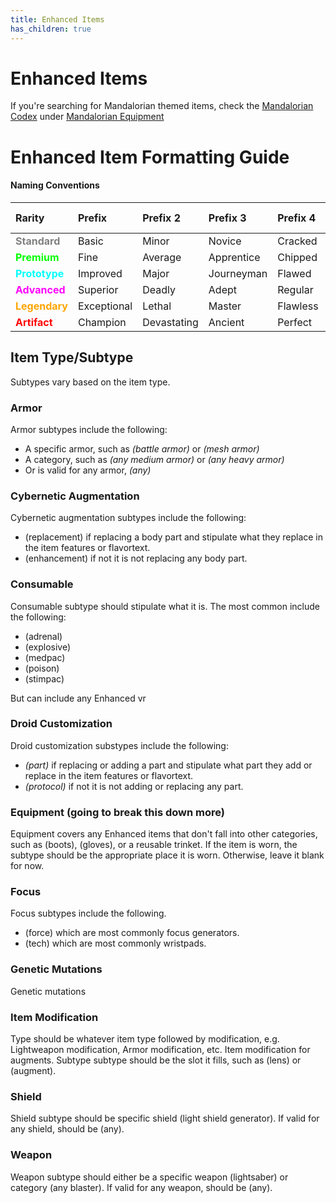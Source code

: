 ```yaml
---
title: Enhanced Items
has_children: true
---
```


# Enhanced Items

If you're searching for Mandalorian themed items, check the [Mandalorian Codex](<../Mandalorian Codex>) under [Mandalorian Equipment](<../Mandalorian Codex/Mandalorian Equipment>)

# Enhanced Item Formatting Guide

<div class='wide'>

#### Naming Conventions

|Rarity|Prefix|Prefix 2|Prefix 3|Prefix 4|Suffix|Reusable<br> DC|Consumable<br> DC|
|:--|:--|:--|:--|:--|--:|:--:|:--:|
|<font style="color:gray">**Standard**</font>|Basic|Minor|Novice|Cracked|Mk I|13|13|
|<font style="color:lime">**Premium**</font>|Fine|Average|Apprentice|Chipped|Mk II|14|15|
|<font style="color:cyan">**Prototype**</font>|Improved|Major|Journeyman|Flawed|Mk III|15|17|
|<font style="color:fuchsia">**Advanced**</font>|Superior|Deadly|Adept|Regular|Mk IV|16|19|
|<font style="color:orange">**Legendary**</font>|Exceptional|Lethal|Master|Flawless|Mk V|17|21|
|<font style="color:red">**Artifact**</font>|Champion|Devastating|Ancient|Perfect|Mk VI|18|23|

</div>

## Item Type/Subtype
Subtypes vary based on the item type.

### Armor
Armor subtypes include the following:
- A specific armor, such as *(battle armor)* or *(mesh armor)*
- A category, such as *(any medium armor)* or *(any heavy armor)*
- Or is valid for any armor, *(any)*

### Cybernetic Augmentation
Cybernetic augmentation subtypes include the following:
- (replacement) if replacing a body part and stipulate what they replace in the item features or flavortext.
- (enhancement) if not it is not replacing any body part.

### Consumable
Consumable subtype should stipulate what it is.
The most common include the following: 
- (adrenal)
- (explosive)
- (medpac)
- (poison)
- (stimpac)

But can include any Enhanced vr

### Droid Customization
Droid customization substypes include the following:
- *(part)* if replacing or adding a part and stipulate what part they add or replace in the item features or flavortext.
- *(protocol)* if not it is not adding or replacing any part.

### Equipment (going to break this down more)
Equipment covers any Enhanced items that don't fall into other categories, such as (boots), (gloves), or a reusable trinket. If the item is worn, the subtype should be the appropriate place it is worn. Otherwise, leave it blank for now.

### Focus
Focus subtypes include the following.
- (force) which are most commonly focus generators.
- (tech) which are most commonly wristpads.

### Genetic Mutations
Genetic mutations

### Item Modification
Type should be whatever item type followed by modification, e.g. Lightweapon modification, Armor modification, etc. Item modification for augments. Subtype subtype should be the slot it fills, such as (lens) or (augment).

### Shield
Shield subtype should be specific shield (light shield generator). If valid for any shield, should be (any).

### Weapon
Weapon subtype should either be a specific weapon (lightsaber) or category (any blaster). If valid for any weapon, should be (any).